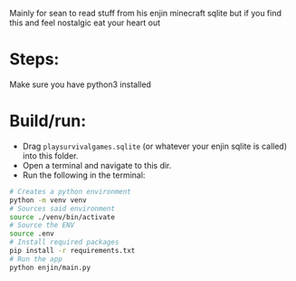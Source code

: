 Mainly for sean to read stuff from his enjin minecraft sqlite but if you find this and feel nostalgic eat your heart out

# Steps:

Make sure you have python3 installed

# Build/run:

 - Drag `playsurvivalgames.sqlite` (or whatever your enjin sqlite is called) into this folder.
 - Open a terminal and navigate to this dir.
 - Run the following in the terminal:

```sh
# Creates a python environment
python -m venv venv
# Sources said environment
source ./venv/bin/activate
# Source the ENV
source .env
# Install required packages
pip install -r requirements.txt
# Run the app
python enjin/main.py
```
